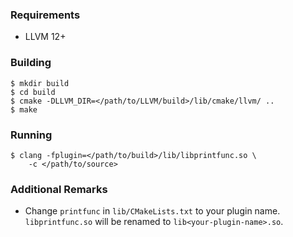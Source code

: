 ### Requirements

- LLVM 12+

### Building

```
$ mkdir build
$ cd build
$ cmake -DLLVM_DIR=</path/to/LLVM/build>/lib/cmake/llvm/ ..
$ make
```

### Running

```
$ clang -fplugin=</path/to/build>/lib/libprintfunc.so \
    -c </path/to/source> 
```

### Additional Remarks

- Change `printfunc` in `lib/CMakeLists.txt` to your plugin name.
  `libprintfunc.so` will be renamed to `lib<your-plugin-name>.so`.

